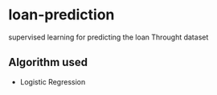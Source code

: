 # loan-prediction
supervised learning for predicting the loan Throught dataset

## Algorithm used
* Logistic Regression
